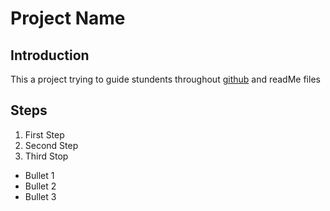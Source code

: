 # Project Name

## Introduction
This a project trying  to guide stundents throughout [github](https://github.com) and readMe files

## Steps
  1. First Step
  2. Second Step
  3. Third Stop

  - Bullet 1
  - Bullet 2
  - Bullet 3
